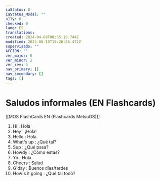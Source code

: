 ```yaml
---
iaStatus: 0
iaStatus_Model: ""
a11y: 0
checked: 0
lang: ES
translations: 
created: 2024-04-08T08:35:19.744Z
modified: 2024-06-10T15:26:26.472Z
supervisado: ""
ACCION: ""
ver_major: 0
ver_minor: 2
ver_rev: 4
nav_primary: []
nav_secondary: []
tags: []
---
```

# Saludos informales (EN Flashcards)

[[MOS FlashCards EN (Flashcards MetsuOS)]]

1. Hi : Hola
2. Hey : ¡Hola!
3. Hello : Hola
4. What's up : ¿Qué tal?
5. Sup : ¿Qué pasa?
6. Howdy : ¿Cómo estás?
7. Yo : Hola
8. Cheers : Salud
9. G'day : Buenos días/tardes
10. How's it going : ¿Qué tal todo?
